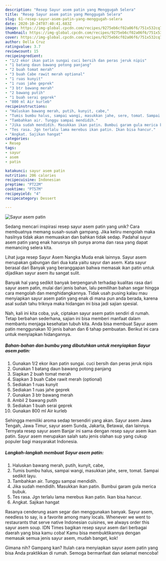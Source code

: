 ```yaml
---
description: "Resep Sayur asem patin yang Menggugah Selera"
title: "Resep Sayur asem patin yang Menggugah Selera"
slug: 61-resep-sayur-asem-patin-yang-menggugah-selera
date: 2020-10-24T07:40:41.683Z
image: https://img-global.cpcdn.com/recipes/9275eb6cf02a06f6/751x532cq70/sayur-asem-patin-foto-resep-utama.jpg
thumbnail: https://img-global.cpcdn.com/recipes/9275eb6cf02a06f6/751x532cq70/sayur-asem-patin-foto-resep-utama.jpg
cover: https://img-global.cpcdn.com/recipes/9275eb6cf02a06f6/751x532cq70/sayur-asem-patin-foto-resep-utama.jpg
author: Della Cruz
ratingvalue: 3.7
reviewcount: 15
recipeingredient:
- "1/2 ekor ikan patin sungai cuci bersih dan peras jeruk nipis"
- "1 batang daun bawang potong panjang"
- "2 buah tomat merah"
- "3 buah Cabe rawit merah optional"
- "1 ruas kunyit"
- "1 ruas jahe geprek"
- "3 btr bawang merah"
- "2 bawang putih"
- "1 buah serai geprek"
- "800 ml Air kurleb"
recipeinstructions:
- "Haluskan bawang merah, putih, kunyit, cabe,"
- "Tumis bumbu halus, sampai wangi, masukkan jahe, sere, tomat. Sampai sedikit layu."
- "Tambahkan air. Tunggu sampai mendidih."
- "Jika sudah mendidih. Masukkan ikan patin. Bumbui garam gula merica bubuk."
- "Tes rasa. Jgn terlalu lama merebus ikan patin. Ikan bisa hancur."
- "Angkat. Sajikan hangat"
categories:
- Resep
tags:
- sayur
- asem
- patin

katakunci: sayur asem patin 
nutrition: 206 calories
recipecuisine: Indonesian
preptime: "PT22M"
cooktime: "PT57M"
recipeyield: "4"
recipecategory: Dessert

---
```



![Sayur asem patin](https://img-global.cpcdn.com/recipes/9275eb6cf02a06f6/751x532cq70/sayur-asem-patin-foto-resep-utama.jpg)

Sedang mencari inspirasi resep sayur asem patin yang unik? Cara membuatnya memang susah-susah gampang. Jika keliru mengolah maka hasilnya tidak akan memuaskan dan bahkan tidak sedap. Padahal sayur asem patin yang enak harusnya sih punya aroma dan rasa yang dapat memancing selera kita.

Lihat juga resep Sayur Asem Nangka Muda enak lainnya. Sayur asem merupakan gabungan dari dua kata yaitu sayur dan asem. Kata sayur berasal dari Banyak yang beranggapan bahwa memasak ikan patin untuk dijadikan sayur asem itu sangat sulit.

Banyak hal yang sedikit banyak berpengaruh terhadap kualitas rasa dari sayur asem patin, mulai dari jenis bahan, lalu pemilihan bahan segar hingga cara mengolah dan menghidangkannya. Tidak usah pusing kalau mau menyiapkan sayur asem patin yang enak di mana pun anda berada, karena asal sudah tahu triknya maka hidangan ini bisa jadi sajian spesial.


Nah, kali ini kita coba, yuk, ciptakan sayur asem patin sendiri di rumah. Tetap berbahan sederhana, sajian ini bisa memberi manfaat dalam membantu menjaga kesehatan tubuh kita. Anda bisa membuat Sayur asem patin menggunakan 10 jenis bahan dan 6 tahap pembuatan. Berikut ini cara untuk menyiapkan hidangannya.

<!--inarticleads1-->

##### Bahan-bahan dan bumbu yang dibutuhkan untuk menyiapkan Sayur asem patin:

1. Gunakan 1/2 ekor ikan patin sungai. cuci bersih dan peras jeruk nipis
1. Gunakan 1 batang daun bawang potong panjang
1. Siapkan 2 buah tomat merah
1. Siapkan 3 buah Cabe rawit merah (optional)
1. Sediakan 1 ruas kunyit
1. Sediakan 1 ruas jahe geprek
1. Gunakan 3 btr bawang merah
1. Ambil 2 bawang putih
1. Sediakan 1 buah serai geprek
1. Gunakan 800 ml Air kurleb


Sehingga memiliki aroma sedap tersendiri yang akan. Sayur asem Jawa Tengah, Jawa Timur, sayur asem Sunda, Jakarta, Betawai, dan lainnya. Ternyata resep sayur asem Banjar ini sama dengan resep sayur asem ikan patin. Sayur asem merupakan salah satu jenis olahan sup yang cukup populer bagi masyarakat Indonesia. 

<!--inarticleads2-->

##### Langkah-langkah membuat Sayur asem patin:

1. Haluskan bawang merah, putih, kunyit, cabe,
1. Tumis bumbu halus, sampai wangi, masukkan jahe, sere, tomat. Sampai sedikit layu.
1. Tambahkan air. Tunggu sampai mendidih.
1. Jika sudah mendidih. Masukkan ikan patin. Bumbui garam gula merica bubuk.
1. Tes rasa. Jgn terlalu lama merebus ikan patin. Ikan bisa hancur.
1. Angkat. Sajikan hangat


Rasanya cenderung asam segar dan menggunakan banyak. Sayur asem, needless to say, is a favorite among many locals. Whenever we went to restaurants that serve native Indonesian cuisines, we always order this sayur asem soup. IDN Times bagikan resep sayur asem dari berbagai daerah yang bisa kamu coba! Kamu bisa membuktikannya dengan memasak semua jenis sayur asem, mudah banget, kok! 

Gimana nih? Gampang kan? Itulah cara menyiapkan sayur asem patin yang bisa Anda praktikkan di rumah. Semoga bermanfaat dan selamat mencoba!
